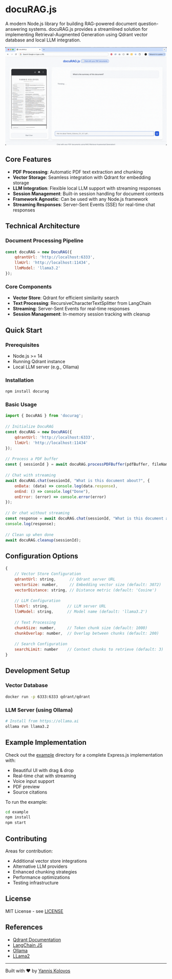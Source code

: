 # docuRAG.js

A modern Node.js library for building RAG-powered document question-answering systems. docuRAG.js provides a streamlined solution for implementing Retrieval-Augmented Generation using Qdrant vector database and local LLM integration.

![docuRAG.js Demo](https://raw.githubusercontent.com/msroot/docuRAG.js/main/docs/demo.gif)

## Core Features

- **PDF Processing**: Automatic PDF text extraction and chunking
- **Vector Storage**: Seamless integration with Qdrant for embedding storage
- **LLM Integration**: Flexible local LLM support with streaming responses
- **Session Management**: Built-in session handling for document contexts
- **Framework Agnostic**: Can be used with any Node.js framework
- **Streaming Responses**: Server-Sent Events (SSE) for real-time chat responses

## Technical Architecture

### Document Processing Pipeline
```javascript
const docuRAG = new DocuRAG({
    qdrantUrl: 'http://localhost:6333',
    llmUrl: 'http://localhost:11434',
    llmModel: 'llama3.2'
});
```

### Core Components

- **Vector Store**: Qdrant for efficient similarity search
- **Text Processing**: RecursiveCharacterTextSplitter from LangChain
- **Streaming**: Server-Sent Events for real-time responses
- **Session Management**: In-memory session tracking with cleanup

## Quick Start

### Prerequisites
- Node.js >= 14
- Running Qdrant instance
- Local LLM server (e.g., Ollama)

### Installation

```bash
npm install docurag
```

### Basic Usage

```javascript
import { DocuRAG } from 'docurag';

// Initialize DocuRAG
const docuRAG = new DocuRAG({
    qdrantUrl: 'http://localhost:6333',
    llmUrl: 'http://localhost:11434'
});

// Process a PDF buffer
const { sessionId } = await docuRAG.processPDFBuffer(pdfBuffer, fileName);

// Chat with streaming
await docuRAG.chat(sessionId, "What is this document about?", {
    onData: (data) => console.log(data.response),
    onEnd: () => console.log("Done"),
    onError: (error) => console.error(error)
});

// Or chat without streaming
const response = await docuRAG.chat(sessionId, "What is this document about?");
console.log(response);

// Clean up when done
await docuRAG.cleanup(sessionId);
```

## Configuration Options

```javascript
{
    // Vector Store Configuration
    qdrantUrl: string,      // Qdrant server URL
    vectorSize: number,     // Embedding vector size (default: 3072)
    vectorDistance: string, // Distance metric (default: 'Cosine')

    // LLM Configuration
    llmUrl: string,        // LLM server URL
    llmModel: string,      // Model name (default: 'llama3.2')

    // Text Processing
    chunkSize: number,     // Token chunk size (default: 1000)
    chunkOverlap: number,  // Overlap between chunks (default: 200)

    // Search Configuration
    searchLimit: number    // Context chunks to retrieve (default: 3)
}
```

## Development Setup

### Vector Database
```bash
docker run -p 6333:6333 qdrant/qdrant
```

### LLM Server (using Ollama)
```bash
# Install from https://ollama.ai
ollama run llama3.2
```

## Example Implementation

Check out the [example](./example) directory for a complete Express.js implementation with:
- Beautiful UI with drag & drop
- Real-time chat with streaming
- Voice input support
- PDF preview
- Source citations

To run the example:
```bash
cd example
npm install
npm start
```

## Contributing

Areas for contribution:
- Additional vector store integrations
- Alternative LLM providers
- Enhanced chunking strategies
- Performance optimizations
- Testing infrastructure

## License

MIT License - see [LICENSE](LICENSE)

## References

- [Qdrant Documentation](https://qdrant.tech/documentation/)
- [LangChain JS](https://js.langchain.com/)
- [Ollama](https://ollama.ai/)
- [LLama2](https://ai.meta.com/llama/)

---
Built with ❤️ by [Yannis Kolovos](http://msroot.me/) 